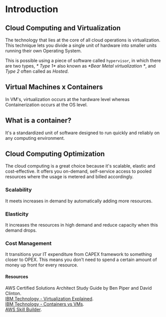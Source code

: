 # Introduction

## Cloud Computing and Virtualization

The technology that lies at the core of all cloud operations is virtualization.\
This technique lets you divide a single unit of hardware into smaller units running their own Operating System.

This is possible using a piece of software called `hypervisor`, in which there are two types,
_* Type 1*_ also known as _*Bear Metal virtualization *_, and _*Type 2*_ often called as _*Hosted*_.

## Virtual Machines x Containers

In VM's, virtualization occurs at the hardware level whereas Containerization occurs at the OS level.

## What is a container?

It's a standardized unit of software designed to run quickly and reliably on any computing environment.

## Cloud Computing Optimization

The cloud computing is a great choice because it's scalable, elastic and cost-effective. It offers you on-demand,
self-service access to pooled resources where the usage is metered and billed accordingly.

### Scalability

It meets increases in demand by automatically adding more resources.

### Elasticity

It increases the resources in high demand and reduce capacity when this demand drops.

### Cost Management

It transitions your IT expenditure from CAPEX framework to something closer to OPEX.
This means you don't need to spend a certain amount of money up front for every resource.

#### Resources

AWS Certified Solutions Architect Study Guide by Ben Piper and David Clinton.\
[IBM Technology - Virtualization Explained](https://www.youtube.com/watch?v=FZR0rG3HKIk).\
[IBM Technology - Containers vs VMs](https://www.youtube.com/watch?v=cjXI-yxqGTI).\
[AWS Skill Builder](https://explore.skillbuilder.aws/learn/course/106/play/233/introduction-to-containers).
